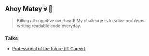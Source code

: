 ## Ahoy Matey :skull: :parrot:

> Killing all cognitive overhead! My challenge is to solve problems writing readable code everyday.

### Talks
* [Professional of the future (IT Career)](https://raw.githubusercontent.com/rondymesquita/rondymesquita/master/talks/Professional_of_the_Future_Rondinelli_Mesquita.pdf)
